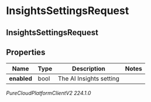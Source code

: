 # InsightsSettingsRequest

## InsightsSettingsRequest

## Properties

|Name | Type | Description | Notes|
|------------ | ------------- | ------------- | -------------|
| **enabled** | bool | The AI Insights setting | |



_PureCloudPlatformClientV2 224.1.0_
